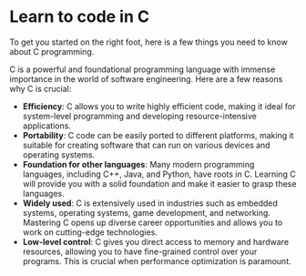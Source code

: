 # Learn to code in C

To get you started on the right foot, here is a few things you need to know about C programming.

C is a powerful and foundational programming language with immense importance in the world of software engineering. Here are a few reasons why C is crucial:

<ul>
  <li>
    <b>Efficiency</b>: C allows you to write highly efficient code, making it ideal for system-level programming and developing resource-intensive applications.
  </li>
  <li>
    <b>Portability</b>: C code can be easily ported to different platforms, making it suitable for creating software that can run on various devices and operating systems.
  </li>
  <li>
    <b>Foundation for other languages</b>: Many modern programming languages, including C++, Java, and Python, have roots in C. Learning C will provide you with a solid foundation and make it easier to grasp these languages.
  </li>
  <li>
    <b>Widely used</b>: C is extensively used in industries such as embedded systems, operating systems, game development, and networking. Mastering C opens up diverse career opportunities and allows you to work on cutting-edge technologies.
  </li>
  <li>
    <b>Low-level control</b>: C gives you direct access to memory and hardware resources, allowing you to have fine-grained control over your programs. This is crucial when performance optimization is paramount.
  </li>
</ul>
